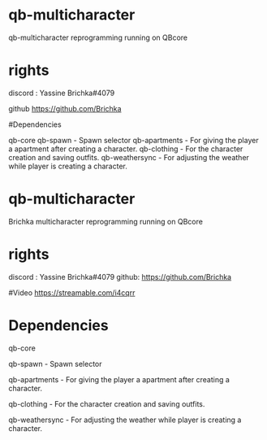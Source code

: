 # qb-multicharacter
qb-multicharacter reprogramming running on QBcore

# rights 
discord : 
Yassine Brichka#4079

github
https://github.com/Brichka 

#Dependencies

qb-core
qb-spawn - Spawn selector
qb-apartments - For giving the player a apartment after creating a character.
qb-clothing - For the character creation and saving outfits.
qb-weathersync - For adjusting the weather while player is creating a character.
# qb-multicharacter
Brichka multicharacter reprogramming running on QBcore

# rights 
discord : Yassine Brichka#4079
github: https://github.com/Brichka 

#Video
https://streamable.com/i4cqrr

# Dependencies
qb-core

qb-spawn - Spawn selector

qb-apartments - For giving the player a apartment after creating a character.

qb-clothing - For the character creation and saving outfits.

qb-weathersync - For adjusting the weather while player is creating a character.
